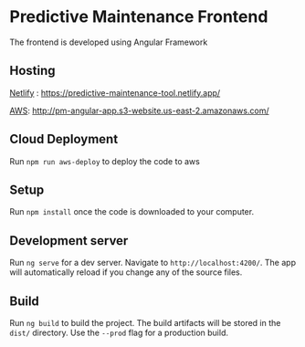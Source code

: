 # Predictive Maintenance Frontend

The frontend is developed using Angular Framework

## Hosting

[Netlify](https://predictive-maintenance-tool.netlify.app/) : https://predictive-maintenance-tool.netlify.app/ 

[AWS](http://pm-angular-app.s3-website.us-east-2.amazonaws.com/): http://pm-angular-app.s3-website.us-east-2.amazonaws.com/

## Cloud Deployment

Run `npm run aws-deploy` to deploy the code to aws

## Setup

Run `npm install` once the code is downloaded to your computer.
## Development server

Run `ng serve` for a dev server. Navigate to `http://localhost:4200/`. The app will automatically reload if you change any of the source files.

## Build

Run `ng build` to build the project. The build artifacts will be stored in the `dist/` directory. Use the `--prod` flag for a production build.


